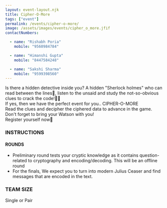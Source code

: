 ```yaml
---
layout: event-layout.njk
title: Cipher-O-More
tags: ["event"]
permalink: /events/cipher-o-more/
image: /assets/images/events/cipher_o_more.jfif
contactNumbers:

  - name: "Rishabh Poria"
    mobile: "9560984784"

  - name: "Himanshi Gupta"
    mobile: "8447584248"

  - name: "Sakshi Sharma"
    mobile: "9599398560"
---
```


Is there a hidden detective inside you? A hidden "Sherlock holmes" who can read between the lines🧐,
listen to the unsaid and study the not-so-obvious clues to crack the code!🕵️‍♂️
<br/>
If yes, then we have the perfect event for you.. CIPHER-O-MORE
<br/>
Read the clues and decipher the ciphered data to advance in the game. Don't forget to bring your Watson with you!
<br/>
Register yourself now🥳
<br/>
### INSTRUCTIONS

#### ROUNDS
- Preliminary round tests your cryptic knowledge as it contains question-related to
cryptography and encoding/decoding. This will be an offline round
- For the finals, We expect you to turn into modern Julius Ceaser and find messages that
are encoded in the text.

### TEAM SIZE
Single or Pair

